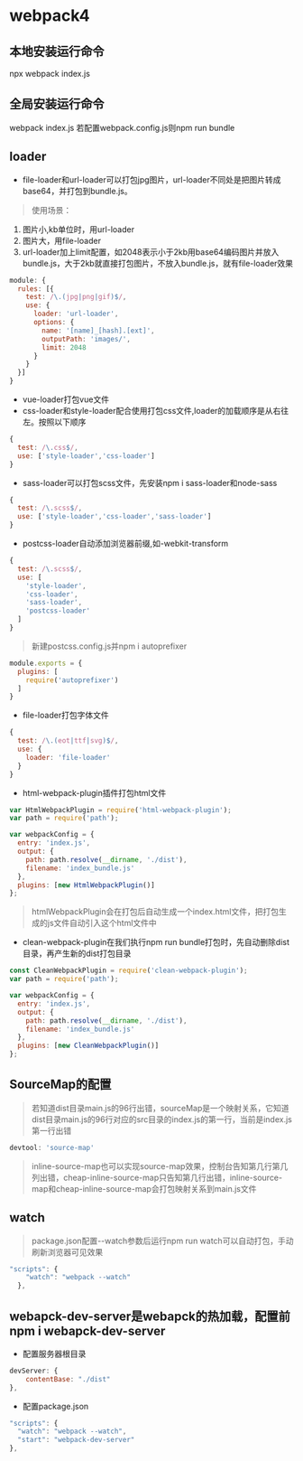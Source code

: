 # webpack4
## 本地安装运行命令
npx webpack index.js
## 全局安装运行命令
webpack index.js
若配置webpack.config.js则npm run bundle
## loader
- file-loader和url-loader可以打包jpg图片，url-loader不同处是把图片转成base64，并打包到bundle.js。
> 使用场景：
1. 图片小,kb单位时，用url-loader
2. 图片大，用file-loader
3. url-loader加上limit配置，如2048表示小于2kb用base64编码图片并放入bundle.js，大于2kb就直接打包图片，不放入bundle.js，就有file-loader效果
```javascript
module: {
  rules: [{
    test: /\.(jpg|png|gif)$/,
    use: {
      loader: 'url-loader',
      options: {
        name: '[name]_[hash].[ext]',
        outputPath: 'images/',
        limit: 2048
      }
    } 
  }]
}
```
- vue-loader打包vue文件
- css-loader和style-loader配合使用打包css文件,loader的加载顺序是从右往左。按照以下顺序
```javascript
{
  test: /\.css$/,
  use: ['style-loader','css-loader']
}
```

- sass-loader可以打包scss文件，先安装npm i sass-loader和node-sass

```js
{
  test: /\.scss$/,
  use: ['style-loader','css-loader','sass-loader']
}
```

- postcss-loader自动添加浏览器前缀,如-webkit-transform

```js
{
  test: /\.scss$/,
  use: [
    'style-loader',
    'css-loader',
    'sass-loader',
    'postcss-loader'
  ]
}
```
> 新建postcss.config.js并npm i autoprefixer
```js
module.exports = {
  plugins: [
    require('autoprefixer')
  ]
}
```
- file-loader打包字体文件
```js
{
  test: /\.(eot|ttf|svg)$/,
  use: {
    loader: 'file-loader'
  } 
}
```
- html-webpack-plugin插件打包html文件
```js
var HtmlWebpackPlugin = require('html-webpack-plugin');
var path = require('path');

var webpackConfig = {
  entry: 'index.js',
  output: {
    path: path.resolve(__dirname, './dist'),
    filename: 'index_bundle.js'
  },
  plugins: [new HtmlWebpackPlugin()]
};
```
> htmlWebpackPlugin会在打包后自动生成一个index.html文件，把打包生成的js文件自动引入这个html文件中

- clean-webpack-plugin在我们执行npm run bundle打包时，先自动删除dist目录，再产生新的dist打包目录
```js
const CleanWebpackPlugin = require('clean-webpack-plugin');
var path = require('path');

var webpackConfig = {
  entry: 'index.js',
  output: {
    path: path.resolve(__dirname, './dist'),
    filename: 'index_bundle.js'
  },
  plugins: [new CleanWebpackPlugin()]
};
```

## SourceMap的配置
> 若知道dist目录main.js的96行出错，sourceMap是一个映射关系，它知道dist目录main.js的96行对应的src目录的index.js的第一行，当前是index.js第一行出错
```js
devtool: 'source-map'
```
> inline-source-map也可以实现source-map效果，控制台告知第几行第几列出错，cheap-inline-source-map只告知第几行出错，inline-source-map和cheap-inline-source-map会打包映射关系到main.js文件

## watch
> package.json配置--watch参数后运行npm run watch可以自动打包，手动刷新浏览器可见效果
```js
"scripts": {
    "watch": "webpack --watch"
  },
```

## webapck-dev-server是webapck的热加载，配置前npm i webapck-dev-server
- 配置服务器根目录

```js
devServer: {
	contentBase: "./dist"
},
```

- 配置package.json
```js
"scripts": {
  "watch": "webpack --watch",
  "start": "webpack-dev-server"
},
```

